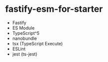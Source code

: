 # fastify-esm-for-starter

- Fastify
- ES Module
- TypeScript^5
- nanobundle
- tsx (TypeScript Execute)
- ESLint
- jest (ts-jest)
